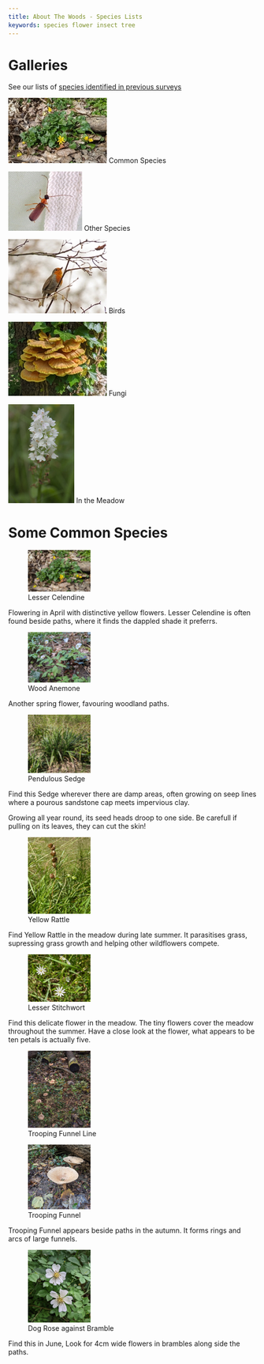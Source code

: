 ```yaml
---
title: About The Woods - Species Lists
keywords: species flower insect tree
---
```


# Galleries


See our lists of [species identified in previous surveys](Species_List)


[![Common](images/thumbs/lesser_celendine.jpg)](Common) Common Species

[![Beetle](invertebrates/thumbs/Rhagonycha_lutea.jpg)](Other) Other Species

[![Birds](images/thumbs/robin_singing.jpg)](Birds) Birds

[![Fungi](images/thumbs/chicken_of_the_woods.jpg)](Fungi) Fungi

[![Meadow](images/thumbs/common_spotted_orchid_01.jpg)](Meadow) In the Meadow



# Some Common Species

<figure>
 <img src="images/lesser_celendine.jpg" alt="lesser celendine" style="width:30%"/>
 <figcaption>Lesser Celendine</figcaption>
</figure>
Flowering in April with distinctive yellow flowers. Lesser Celendine is often found beside paths, where it finds the dappled shade it preferrs.

<figure>
 <img src="images/wood_anemone.jpg" alt="wood anemone" style="width:30%"/>
 <figcaption>Wood Anemone</figcaption>
</figure>
Another spring flower, favouring woodland paths.

<figure>
 <img src="images/pendulous_sedge.jpg" alt="pendulous sedge" style="width:30%"/>
 <figcaption>Pendulous Sedge</figcaption>
</figure>
Find this Sedge wherever there are damp areas, often growing on seep lines where a pourous sandstone cap meets impervious clay. 

Growing all year round, its seed heads droop to one side. Be carefull if pulling on its leaves, they can cut the skin!

<figure>
 <img src="images/yellow_rattle.jpg" alt="yellow rattle" style="width:30%"/>
 <figcaption>Yellow Rattle</figcaption>
</figure>
Find Yellow Rattle in the meadow during late summer. It parasitises grass, supressing grass growth and helping other wildflowers compete.

<figure>
 <img src="images/lesser_stitchwort.jpg" alt="lesser stitchwort" style="width:30%"/>
 <figcaption>Lesser Stitchwort</figcaption>
</figure>
Find this delicate flower in the meadow. The tiny flowers cover the meadow throughout the summer. Have a close look at the flower, what appears to be ten petals is actually five. 

<figure>
 <img src="images/trooping_funnel_01.jpg" alt="Trooping Funnel" style="width:30%"/>
 <figcaption>Trooping Funnel Line</figcaption>
</figure><figure>
 <img src="images/trooping_funnel_02.jpg" alt="Trooping Funnel" style="width:30%"/>
 <figcaption>Trooping Funnel</figcaption>
</figure>
Trooping Funnel appears beside paths in the autumn. It forms rings and arcs of large funnels.

<figure>
 <img src="images/dog_rose_01.jpg" alt="Dog Rose" style="width:30%"/>
 <figcaption>Dog Rose against Bramble</figcaption>
</figure>
Find this in June, Look for 4cm wide flowers in brambles along side the paths.